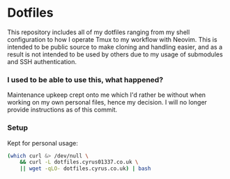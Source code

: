 # Dotfiles

This repository includes all of my dotfiles ranging from my shell configuration
to how I operate Tmux to my workflow with Neovim. This is intended to be public
source to make cloning and handling easier, and as a result is not intended to
be used by others due to my usage of submodules and SSH authentication.

### I used to be able to use this, what happened?

Maintenance upkeep crept onto me which I'd rather be without when working on my
own personal files, hence my decision. I will no longer provide instructions as
of this commit.

### Setup

Kept for personal usage:

```sh
(which curl &> /dev/null \
    && curl -L dotfiles.cyrus01337.co.uk \
    || wget -qLO- dotfiles.cyrus.co.uk) | bash
```
